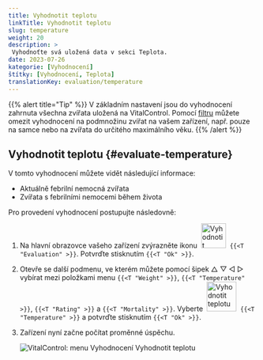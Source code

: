 ```yaml
---
title: Vyhodnotit teplotu
linkTitle: Vyhodnotit teplotu
slug: temperature
weight: 20
description: >
 Vyhodnoťte svá uložená data v sekci Teplota.
date: 2023-07-26
kategorie: [Vyhodnocení]
štítky: [Vyhodnocení, Teplota]
translationKey: evaluation/temperature
---
```

{{% alert title="Tip" %}}
V základním nastavení jsou do vyhodnocení zahrnuta všechna zvířata uložená na VitalControl. Pomocí [filtru](../../filter/) můžete omezit vyhodnocení na podmnožinu zvířat na vašem zařízení, např. pouze na samce nebo na zvířata do určitého maximálního věku.
{{% /alert %}}

## Vyhodnotit teplotu {#evaluate-temperature}

V tomto vyhodnocení můžete vidět následující informace:
- Aktuálně febrilní nemocná zvířata
- Zvířata s febrilními nemocemi během života

Pro provedení vyhodnocení postupujte následovně:

1. Na hlavní obrazovce vašeho zařízení zvýrazněte ikonu &nbsp;<img src="/icons/main/evaluation.svg" width="50" align="bottom" alt="Vyhodnotit" />&nbsp; `{{<T "Evaluation" >}}`. Potvrďte stisknutím `{{<T "Ok" >}}`.

2. Otevře se další podmenu, ve kterém můžete pomocí šipek △ ▽ ◁ ▷ vybírat mezi položkami menu `{{<T "Weight" >}}`, `{{<T "Temperature" >}}`, `{{<T "Rating" >}}` a `{{<T "Mortality" >}}`. Vyberte &nbsp;<img src="/icons/evaluation/temperature.svg" width="60" align="bottom" alt="Vyhodnotit teplotu" />&nbsp; `{{<T "Temperature" >}}` a potvrďte stisknutím `{{<T "Ok" >}}`.

3. Zařízení nyní začne počítat proměnné úspěchu.

   ![VitalControl: menu Vyhodnocení Vyhodnotit teplotu](../images/temperature.png "Vyhodnotit teplotu")

